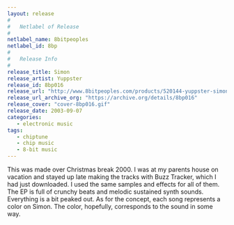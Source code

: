 ```yaml
---
layout: release
#
#   Netlabel of Release
#
netlabel_name: 8bitpeoples
netlabel_id: 8bp
#
#   Release Info
#
release_title: Simon
release_artist: Yuppster
release_id: 8bp016
release_url: "http://www.8bitpeoples.com/products/520144-yuppster-simon"
release_url_archive_org: "https://archive.org/details/8bp016"
release_cover: "cover-8bp016.gif"
release_date: 2003-09-07
categories:
   - electronic music
tags:
   - chiptune
   - chip music
   - 8-bit music
---
```

This was made over Christmas break 2000. I was at my parents house on vacation and stayed up late making the tracks with Buzz Tracker, which I had just downloaded. I used the same samples and effects for all of them. The EP is full of crunchy beats and melodic sustained synth sounds. Everything is a bit peaked out. As for the concept, each song represents a color on Simon. The color, hopefully, corresponds to the sound in some way.